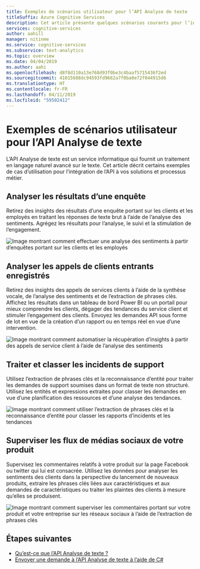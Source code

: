 ```yaml
---
title: Exemples de scénarios utilisateur pour l’API Analyse de texte
titleSuffix: Azure Cognitive Services
description: Cet article présente quelques scénarios courants pour l’intégration de l’API Analyse de texte à vos services et processus.
services: cognitive-services
author: aahill
manager: nitinme
ms.service: cognitive-services
ms.subservice: text-analytics
ms.topic: overview
ms.date: 04/04/2019
ms.author: aahi
ms.openlocfilehash: d8f8d110a13e768d93f0be3c4baaf5715436f2ed
ms.sourcegitcommit: 41015688dc94593fd9662a7f0ba0e72f044915d6
ms.translationtype: HT
ms.contentlocale: fr-FR
ms.lasthandoff: 04/11/2019
ms.locfileid: "59502412"
---
```

# <a name="example-user-scenarios-for-the-text-analytics-api"></a>Exemples de scénarios utilisateur pour l’API Analyse de texte

L’API Analyse de texte est un service informatique qui fournit un traitement en langage naturel avancé sur le texte. Cet article décrit certains exemples de cas d’utilisation pour l’intégration de l’API à vos solutions et processus métier. 

## <a name="analyze-survey-results"></a>Analyser les résultats d’une enquête

Retirez des insights des résultats d’une enquête portant sur les clients et les employés en traitant les réponses de texte brut à l’aide de l’analyse des sentiments. Agrégez les résultats pour l’analyse, le suivi et la stimulation de l’engagement.

![Image montrant comment effectuer une analyse des sentiments à partir d’enquêtes portant sur les clients et les employés](media/use-cases/survey-results.svg)

## <a name="analyze-recorded-inbound-customer-calls"></a>Analyser les appels de clients entrants enregistrés

Retirez des insights des appels de services clients à l’aide de la synthèse vocale, de l’analyse des sentiments et de l’extraction de phrases clés. Affichez les résultats dans un tableau de bord Power BI ou un portail pour mieux comprendre les clients, dégager des tendances du service client et stimuler l’engagement des clients. Envoyez les demandes API sous forme de lot en vue de la création d’un rapport ou en temps réel en vue d’une intervention. 

![Image montrant comment automatiser la récupération d’insights à partir des appels de service client à l’aide de l’analyse des sentiments](media/use-cases/azure-inbound.svg)

## <a name="process-and-categorize-support-incidents"></a>Traiter et classer les incidents de support

Utilisez l’extraction de phrases clés et la reconnaissance d’entité pour traiter les demandes de support soumises dans un format de texte non structuré. Utilisez les entités et expressions extraites pour classer les demandes en vue d’une planification des ressources et d’une analyse des tendances.

![Image montrant comment utiliser l’extraction de phrases clés et la reconnaissance d’entité pour classer les rapports d’incidents et les tendances](media/use-cases/support-incidents.svg)

## <a name="monitor-your-products-social-media-feeds"></a>Superviser les flux de médias sociaux de votre produit

Supervisez les commentaires relatifs à votre produit sur la page Facebook ou twitter qui lui est consacrée. Utilisez les données pour analyser les sentiments des clients dans la perspective du lancement de nouveaux produits, extraire les phrases clés liées aux caractéristiques et aux demandes de caractéristiques ou traiter les plaintes des clients à mesure qu’elles se produisent.

![Image montrant comment superviser les commentaires portant sur votre produit et votre entreprise sur les réseaux sociaux à l’aide de l’extraction de phrases clés](media/use-cases/social-feed.svg)

## <a name="next-steps"></a>Étapes suivantes

* [Qu’est-ce que l’API Analyse de texte ?](overview.md)
* [Envoyer une demande à l’API Analyse de texte à l’aide de C#](quickstarts/csharp.md)